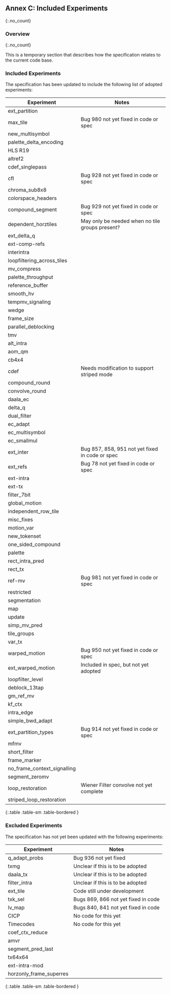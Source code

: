 ## Annex C: Included Experiments
{:.no_count}

### Overview
{:.no_count}

This is a temporary section that describes how the specification relates to the current code base.

### Included Experiments

The specification has been updated to include the following list of adopted experiments:

| Experiment                    | Notes
| ----------------------------- | ---------------------------
| ext_partition                 | 
| max_tile                      | Bug 980 not yet fixed in code or spec
| new_multisymbol               |
| palette_delta_encoding        |
| HLS R19                       |
| altref2                       |
| cdef_singlepass               |
| cfl                           | Bug 928 not yet fixed in code or spec
| chroma_sub8x8                 |
| colorspace_headers            |
| compound_segment              | Bug 929 not yet fixed in code or spec
| dependent_horztiles           | May only be needed when no tile groups present?
| ext_delta_q                   |
| ext-comp-refs                 |
| interintra                    |
| loopfiltering_across_tiles    |
| mv_compress                   |
| palette_throughput            |
| reference_buffer              |
| smooth_hv                     |
| tempmv_signaling              |
| wedge                         |
| frame_size                    |
| parallel_deblocking           |
| tmv                           |
| alt_intra                     |
| aom_qm                        |
| cb4x4                         |
| cdef                          | Needs modification to support striped mode
| compound_round                |
| convolve_round                |
| daala_ec                      |
| delta_q                       |
| dual_filter                   |
| ec_adapt                      |
| ec_multisymbol                |
| ec_smallmul                   |
| ext_inter                     | Bug 857, 858, 951 not yet fixed in code or spec
| ext_refs                      | Bug 78 not yet fixed in code or spec
| ext-intra                     |
| ext-tx                        |
| filter_7bit                   |
| global_motion                 |
| independent_row_tile          |
| misc_fixes                    |
| motion_var                    |
| new_tokenset                  |
| one_sided_compound            |
| palette                       |
| rect_intra_pred               |
| rect_tx                       |
| ref-mv                        | Bug 981 not yet fixed in code or spec
| restricted                    |
| segmentation                  |
| map                           |
| update                        |
| simp_mv_pred                  |
| tile_groups                   |
| var_tx                        |
| warped_motion                 | Bug 950 not yet fixed in code or spec
| ext_warped_motion             | Included in spec, but not yet adopted
| loopfilter_level              |
| deblock_13tap                 |
| gm_ref_mv                     |
| kf_ctx                        |
| intra_edge                    |
| simple_bwd_adapt              |
| ext_partition_types           | Bug 914 not yet fixed in code or spec
| mfmv                          |
| short_filter                  |
| frame_marker                  |
| no_frame_context_signalling   |
| segment_zeromv                |
| loop_restoration              | Wiener Filter convolve not yet complete
| striped_loop_restoration      |
{:.table .table-sm .table-bordered }

### Excluded Experiments

The specification has not yet been updated with the following experiments:

| Experiment                    | Notes
| ----------------------------- | ---------------------------
| q_adapt_probs                 | Bug 936 not yet fixed
| txmg                          | Unclear if this is to be adopted
| daala_tx                      | Unclear if this is to be adopted
| filter_intra                  | Unclear if this is to be adopted
| ext_tile                      | Code still under development
| txk_sel                       | Bugs 869, 866 not yet fixed in code
| lv_map                        | Bugs 840, 841 not yet fixed in code 
| CICP                          | No code for this yet
| Timecodes                     | No code for this yet
| coef_ctx_reduce               | 
| amvr                          |
| segment_pred_last             |
| tx64x64                       |
| ext-intra-mod                 |
| horzonly_frame_superres       |
{:.table .table-sm .table-bordered }


